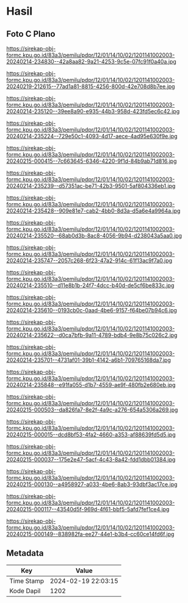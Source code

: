 # Hasil

## Foto C Plano

https://sirekap-obj-formc.kpu.go.id/83a3/pemilu/pdpr/12/01/14/10/02/1201141002003-20240214-234830--42a8aa82-9a21-4253-9c5e-07fc91f0a40a.jpg

https://sirekap-obj-formc.kpu.go.id/83a3/pemilu/pdpr/12/01/14/10/02/1201141002003-20240219-212615--77ad1a81-8815-4256-800d-42e708d8b7ee.jpg

https://sirekap-obj-formc.kpu.go.id/83a3/pemilu/pdpr/12/01/14/10/02/1201141002003-20240214-235120--39ee8a90-e935-44b3-958d-423fd5ec6c42.jpg

https://sirekap-obj-formc.kpu.go.id/83a3/pemilu/pdpr/12/01/14/10/02/1201141002003-20240214-235224--729e50c1-4093-4d17-aece-4ad95e630f9e.jpg

https://sirekap-obj-formc.kpu.go.id/83a3/pemilu/pdpr/12/01/14/10/02/1201141002003-20240215-000415--7c663645-6346-4220-9f1d-84b9ab71d816.jpg

https://sirekap-obj-formc.kpu.go.id/83a3/pemilu/pdpr/12/01/14/10/02/1201141002003-20240214-235239--d57351ac-be71-42b3-9501-5af804336eb1.jpg

https://sirekap-obj-formc.kpu.go.id/83a3/pemilu/pdpr/12/01/14/10/02/1201141002003-20240214-235428--909e81e7-cab2-4bb0-8d3a-d5a6e4a9964a.jpg

https://sirekap-obj-formc.kpu.go.id/83a3/pemilu/pdpr/12/01/14/10/02/1201141002003-20240214-235520--68ab0d3b-8ac8-4056-9b94-d238043a5aa0.jpg

https://sirekap-obj-formc.kpu.go.id/83a3/pemilu/pdpr/12/01/14/10/02/1201141002003-20240214-235747--2057c268-6f23-47a2-914c-61f13ac9f7a0.jpg

https://sirekap-obj-formc.kpu.go.id/83a3/pemilu/pdpr/12/01/14/10/02/1201141002003-20240214-235510--d11e8b1b-24f7-4dcc-b40d-de5cf6be833c.jpg

https://sirekap-obj-formc.kpu.go.id/83a3/pemilu/pdpr/12/01/14/10/02/1201141002003-20240214-235610--0193cb0c-0aad-4be6-9157-f64be07b94c6.jpg

https://sirekap-obj-formc.kpu.go.id/83a3/pemilu/pdpr/12/01/14/10/02/1201141002003-20240214-235622--d0ca7bfb-9a11-4789-bdb4-9e8b75c026c2.jpg

https://sirekap-obj-formc.kpu.go.id/83a3/pemilu/pdpr/12/01/14/10/02/1201141002003-20240214-235701--4731af01-39b1-4142-a6b1-709765168da7.jpg

https://sirekap-obj-formc.kpu.go.id/83a3/pemilu/pdpr/12/01/14/10/02/1201141002003-20240214-235848--e91fa055-d1b7-4559-ae9f-480fb2e680eb.jpg

https://sirekap-obj-formc.kpu.go.id/83a3/pemilu/pdpr/12/01/14/10/02/1201141002003-20240215-000503--da826fa7-8e2f-4a9c-a276-654a5306a269.jpg

https://sirekap-obj-formc.kpu.go.id/83a3/pemilu/pdpr/12/01/14/10/02/1201141002003-20240215-000015--dcd8bf53-4fa2-4660-a353-af88639fd5d5.jpg

https://sirekap-obj-formc.kpu.go.id/83a3/pemilu/pdpr/12/01/14/10/02/1201141002003-20240215-000037--175e2e47-5acf-4c43-8a42-fdd1dbb01384.jpg

https://sirekap-obj-formc.kpu.go.id/83a3/pemilu/pdpr/12/01/14/10/02/1201141002003-20240215-000130--a4958927-a033-4be6-8ab3-93dbf3ac17ce.jpg

https://sirekap-obj-formc.kpu.go.id/83a3/pemilu/pdpr/12/01/14/10/02/1201141002003-20240215-000117--43540d5f-969d-4f61-bbf5-5afd7fef1ce4.jpg

https://sirekap-obj-formc.kpu.go.id/83a3/pemilu/pdpr/12/01/14/10/02/1201141002003-20240215-000149--838982fa-ee27-44e1-b3b4-cc60ce14fd6f.jpg


## Metadata

| Key        | Value               |
| ---------- | ------------------- |
| Time Stamp | 2024-02-19 22:03:15 |
| Kode Dapil | 1202                |



